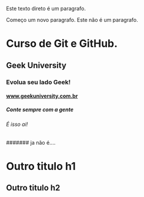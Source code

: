 Este texto direto é um paragrafo.

Começo um novo paragrafo.
Este não é um paragrafo.

# Curso de Git e GitHub.

## Geek University

### Evolua seu lado Geek!

#### www.geekuniversity.com.br

##### Conte sempre com a gente

###### É isso ai! 

####### ja não é....

Outro titulo h1
=

Outro titulo h2
-

